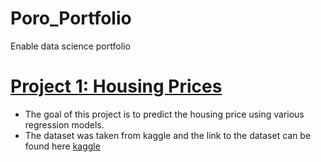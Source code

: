 # Poro_Portfolio
Enable data science portfolio

# [Project 1: Housing Prices](https://github.com/poronburman/Housing_Prices)
* The goal of this project is to predict the housing price using various regression models.  
* The dataset was taken from kaggle and the link to the dataset can be found here [kaggle](https://www.kaggle.com/rhuebner/human-resources-data-set)

